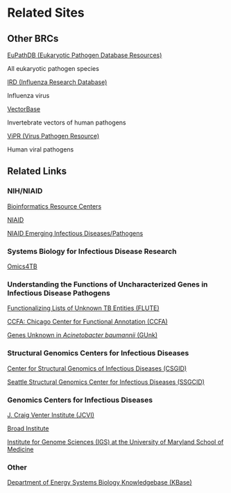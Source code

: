 Related Sites
=============

## Other BRCs

[EuPathDB (Eukaryotic Pathogen Database Resources)](http://eupathdb.org/)

All eukaryotic pathogen species

[IRD (Influenza Research Database)](http://www.fludb.org/)

Influenza virus

[VectorBase](http://www.vectorbase.org/)

Invertebrate vectors of human pathogens

[ViPR (Virus Pathogen Resource)](http://www.viprbrc.org/)

Human viral pathogens

## Related Links

### NIH/NIAID

[Bioinformatics Resource Centers](http://www.niaid.nih.gov/labsandresources/resources/dmid/brc/Pages/default.aspx)

[NIAID](https://www.niaid.nih.gov/)

[NIAID Emerging Infectious Diseases/Pathogens](https://www.niaid.nih.gov/research/emerging-infectious-diseases-pathogens)

### Systems Biology for Infectious Disease Research

[Omics4TB](http://www.omics4tb.org/)

### Understanding the Functions of Uncharacterized Genes in Infectious Disease Pathogens

[Functionalizing Lists of Unknown TB Entities
(FLUTE)](http://saclab.tamu.edu/mad/u19/index.html)

[CCFA: Chicago Center for Functional Annotation
(CCFA)](http://ucfunction.org/)

[Genes Unknown in *Acinetobacter baumannii*
(GUnk)](http://uwgenomics.org/ab/index.php)

### Structural Genomics Centers for Infectious Diseases

[Center for Structural Genomics of Infectious Diseases
(CSGID)](http://www.csgid.org/)

[Seattle Structural Genomics Center for Infectious Diseases
(SSGCID)](http://www.ssgcid.org/)

### Genomics Centers for Infectious Diseases

[J. Craig Venter Institute (JCVI)](http://gsc.jcvi.org/)

[Broad
Institute](https://www.broadinstitute.org/scientific-community/science/projects/gscid/genomic-center-infectious-diseases)

[Institute for Genome Sciences (IGS) at the University of Maryland
School of Medicine](http://gscid.igs.umaryland.edu/index.php)

### Other

[Department of Energy Systems Biology Knowledgebase
(KBase)](http://kbase.us/)

